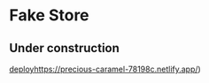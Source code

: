 # Fake Store

## Under construction

[deploy](https://precious-caramel-78198c.netlify.app/)https://precious-caramel-78198c.netlify.app/)
